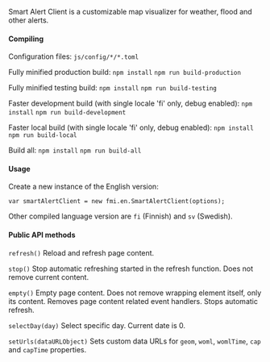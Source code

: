 Smart Alert Client is a customizable map visualizer for weather, flood and other alerts.

#### Compiling

Configuration files:
`js/config/*/*.toml`

Fully minified production build:
`npm install`
`npm run build-production`

Fully minified testing build:
`npm install`
`npm run build-testing`

Faster development build (with single locale 'fi' only, debug enabled):
`npm install`
`npm run build-development`

Faster local build (with single locale 'fi' only, debug enabled):
`npm install`
`npm run build-local`

Build all:
`npm install`
`npm run build-all`

#### Usage

Create a new instance of the English version:

`var smartAlertClient = new fmi.en.SmartAlertClient(options);`

Other compiled language version are `fi` (Finnish) and `sv` (Swedish).

#### Public API methods

`refresh()`
Reload and refresh page content.

`stop()`
Stop automatic refreshing started in the refresh function. Does not remove current content.

`empty()`
Empty page content. Does not remove wrapping element itself, only its content. Removes page content related event handlers. Stops automatic refresh.

`selectDay(day)`
Select specific day. Current date is 0.

`setUrls(dataURLObject)`
Sets custom data URLs for `geom`, `woml`, `womlTime`, `cap` and `capTime` properties.
